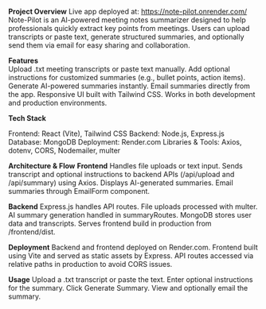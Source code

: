 <b>Project Overview</b>
Live app deployed at: https://note-pilot.onrender.com/
<br/>
Note-Pilot is an AI-powered meeting notes summarizer designed to help professionals quickly extract key points from meetings. Users can upload transcripts or paste text, generate structured summaries, and optionally send them via email for easy sharing and collaboration.

<b>Features</b>
<br/>
Upload .txt meeting transcripts or paste text manually.
Add optional instructions for customized summaries (e.g., bullet points, action items).
Generate AI-powered summaries instantly.
Email summaries directly from the app.
Responsive UI built with Tailwind CSS.
Works in both development and production environments.

<b>Tech Stack</b>

Frontend: React (Vite), Tailwind CSS
Backend: Node.js, Express.js
Database: MongoDB
Deployment: Render.com
Libraries & Tools: Axios, dotenv, CORS, Nodemailer, multer

<b>Architecture & Flow</b>
<b>Frontend</b>
Handles file uploads or text input.
Sends transcript and optional instructions to backend APIs (/api/upload and /api/summary) using Axios.
Displays AI-generated summaries.
Email summaries through EmailForm component.

<b>Backend</b>
Express.js handles API routes.
File uploads processed with multer.
AI summary generation handled in summaryRoutes.
MongoDB stores user data and transcripts.
Serves frontend build in production from /frontend/dist.

<b>Deployment</b>
Backend and frontend deployed on Render.com.
Frontend built using Vite and served as static assets by Express.
API routes accessed via relative paths in production to avoid CORS issues.

<b>Usage</b>
Upload a .txt transcript or paste the text.
Enter optional instructions for the summary.
Click Generate Summary.
View and optionally email the summary.
